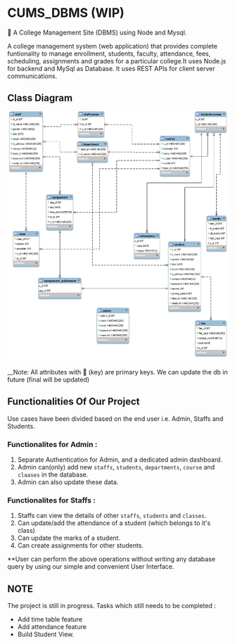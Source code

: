 # CUMS_DBMS (WIP)
🏰 A College Management Site (DBMS) using Node and Mysql.

A college management system (web application) that provides complete funtionality to manage enrollment, students, faculty, attendance, fees, scheduling,
assignments and grades for a particular college.It uses Node.js for backend and MySql as Database. It uses REST APIs for client server communications.


## Class Diagram

![documents/cms_db.png](documents/cms_db.png)

__Note: All attributes with :key: (key) are primary keys. We can update the db in future (final will be updated)


## Functionalities Of Our Project

Use cases have been divided based on the end user i.e. Admin, Staffs and Students.

### Functionalites for Admin :
1. Separate Authentication for Admin, and a dedicated admin dashboard.
2. Admin can(only) add new `staffs`, `students`, `departments`, `course` and `claases` in the database.
3. Admin can also update these data.

### Functionalites for Staffs :
1. Staffs can view the details of other `staffs`, `students` and `classes`.
2. Can update/add the attendance of a student (which belongs to it's class)
3. Can update the marks of a student. 
4. Can create assignments for other students.

**User can perform the above operations without writing any database query by using our simple and convenient User Interface.


## NOTE

The project is still in progress. Tasks which still needs to be completed :
- Add time table feature
- Add attendance feature
- Build Student View.


